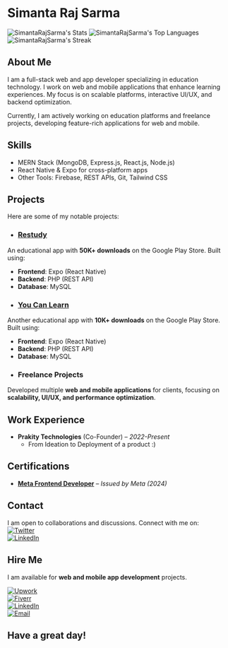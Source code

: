# Simanta Raj Sarma  

![SimantaRajSarma's Stats](https://github-readme-stats.vercel.app/api?username=SimantaRajSarma&theme=nightowl&show_icons=true&hide_border=true&count_private=true)
![SimantaRajSarma's Top Languages](https://github-readme-stats.vercel.app/api/top-langs/?username=SimantaRajSarma&theme=nightowl&show_icons=true&hide_border=true&layout=compact)
![SimantaRajSarma's Streak](https://github-readme-streak-stats.herokuapp.com/?user=SimantaRajSarma&theme=blueberry&hide_border=true)
## About Me  
I am a full-stack web and app developer specializing in education technology. I work on web and mobile applications that enhance learning experiences. My focus is on scalable platforms, interactive UI/UX, and backend optimization.

Currently, I am actively working on education platforms and freelance projects, developing feature-rich applications for web and mobile.

## Skills  
- MERN Stack (MongoDB, Express.js, React.js, Node.js)
- React Native & Expo for cross-platform apps
- Other Tools: Firebase, REST APIs, Git, Tailwind CSS

## Projects  
Here are some of my notable projects:  
- ### **[Restudy](https://play.google.com/store/apps/details?id=com.restudy&pcampaignid=web_share)**
An educational app with **50K+ downloads** on the Google Play Store. Built using:  
- **Frontend**: Expo (React Native)  
- **Backend**: PHP (REST API)  
- **Database**: MySQL
- ### **[You Can Learn](https://play.google.com/store/apps/details?id=com.youcanlearnassam&pcampaignid=web_share)**
Another educational app with **10K+ downloads** on the Google Play Store. Built using:  
- **Frontend**: Expo (React Native)  
- **Backend**: PHP (REST API)  
- **Database**: MySQL
- ### **Freelance Projects**  
Developed multiple **web and mobile applications** for clients, focusing on **scalability, UI/UX, and performance optimization**.  

## Work Experience  
- **Prakity Technologies** (Co-Founder) – *2022-Present*  
  - From Ideation to Deployment of a product :)

## Certifications  
- **[Meta Frontend Developer](https://coursera.org/share/3dd037cb3456b766feebcca9389ca90f)** – *Issued by Meta (2024)*

## Contact  
I am open to collaborations and discussions. Connect with me on:  
[![Twitter](https://img.shields.io/badge/Twitter-%40Simanta%20Raj%20Sarma-blue?logo=twitter)](https://twitter.com/simanta_r_sarma)  
[![LinkedIn](https://img.shields.io/badge/LinkedIn-Simanta%20Raj%20Sarma-blue?logo=linkedin)](https://www.linkedin.com/in/simanta-raj-sarma-235050235)  

## **Hire Me**  

I am available for **web and mobile app development** projects.  

[![Upwork](https://img.shields.io/badge/Upwork-6FDA44?style=for-the-badge&logo=upwork&logoColor=white)](https://www.upwork.com/freelancers/~01d888955e96b45532)  
[![Fiverr](https://img.shields.io/badge/Fiverr-1DBF73?style=for-the-badge&logo=fiverr&logoColor=white)](https://www.fiverr.com/realsima)  
[![LinkedIn](https://img.shields.io/badge/LinkedIn-0077B5?style=for-the-badge&logo=linkedin&logoColor=white)](https://www.linkedin.com/in/simanta-raj-sarma-235050235)  
[![Email](https://img.shields.io/badge/Email-0078D4?style=for-the-badge&logo=microsoft-outlook&logoColor=white)](mailto:simantarajsarma07@gmail.com)  

## Have a great day!  
